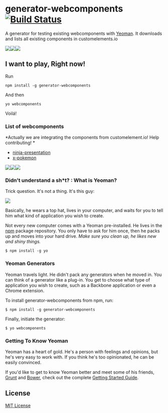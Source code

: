 # generator-webcomponents [![Build Status](https://secure.travis-ci.org/rafinskipg/generator-webcomponents.png?branch=master)](https://travis-ci.org/rafinskipg/generator-webcomponents)

A generator for testing existing webcomponents with [Yeoman](http://yeoman.io).
It downloads and lists all existing components in customelements.io

![](http://customelements.io/img/logo.png)![](http://customelements.io/img/logo.png)![](http://customelements.io/img/logo.png)

## I want to play, Right now!

Run 
`````
npm install -g generator-webcomponents
``````
And then 
``````
yo webcomponents
``````

Voilá!

### List of webcomponents
*Actually we are integrating the components from customelement.io! Help contributing! *
* [ninja-presentation](https://github.com/viniciusalmeida/ninja-presentation)
* [x-pokemon](https://github.com/passy/x-pokemon)

![](http://customelements.io/img/logo.png)![](http://customelements.io/img/logo.png)![](http://customelements.io/img/logo.png)


### Didn't understand a sh*t? : What is Yeoman?

Trick question. It's not a thing. It's this guy:

![](http://i.imgur.com/JHaAlBJ.png)

Basically, he wears a top hat, lives in your computer, and waits for you to tell him what kind of application you wish to create.

Not every new computer comes with a Yeoman pre-installed. He lives in the [npm](https://npmjs.org) package repository. You only have to ask for him once, then he packs up and moves into your hard drive. *Make sure you clean up, he likes new and shiny things.*

```
$ npm install -g yo
```

### Yeoman Generators

Yeoman travels light. He didn't pack any generators when he moved in. You can think of a generator like a plug-in. You get to choose what type of application you wish to create, such as a Backbone application or even a Chrome extension.

To install generator-webcomponents from npm, run:

```
$ npm install -g generator-webcomponents
```

Finally, initiate the generator:

```
$ yo webcomponents
```

### Getting To Know Yeoman

Yeoman has a heart of gold. He's a person with feelings and opinions, but he's very easy to work with. If you think he's too opinionated, he can be easily convinced.

If you'd like to get to know Yeoman better and meet some of his friends, [Grunt](http://gruntjs.com) and [Bower](http://bower.io), check out the complete [Getting Started Guide](https://github.com/yeoman/yeoman/wiki/Getting-Started).


## License

[MIT License](http://en.wikipedia.org/wiki/MIT_License)
